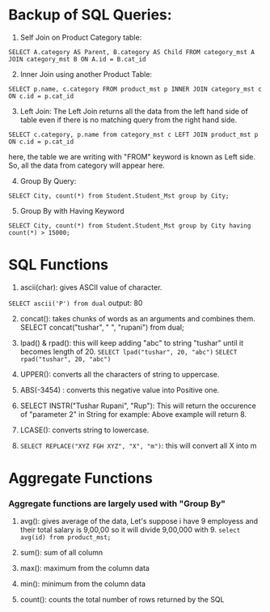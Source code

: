 # Backup of SQL Queries:

1. Self Join on Product Category table:


```SELECT A.category AS Parent, B.category AS Child FROM category_mst A JOIN category_mst B ON A.id = B.cat_id```

2. Inner Join using another Product Table:

```SELECT p.name, c.category FROM product_mst p INNER JOIN category_mst c ON c.id = p.cat_id```


3. Left Join: The Left Join returns all the data from the left hand side of table even if there is no matching query from the right hand side.

```SELECT c.category, p.name from category_mst c LEFT JOIN product_mst p ON c.id = p.cat_id```

here, the table we are writing with "FROM" keyword is known as Left side. So, all the data from category will appear here.


4. Group By Query:

```SELECT City, count(*) from Student.Student_Mst group by City;```

5. Group By with Having Keyword

```SELECT City, count(*) from Student.Student_Mst group by City having count(*) > 15000;```

# SQL Functions

1. ascii(char): gives ASCII value of character.

```SELECT ascii('P') from dual```
output: 80

2. concat(): takes chunks of words as an arguments and combines them. 
SELECT concat("tushar", " ", "rupani") from dual;

3. lpad() & rpad(): this will keep adding "abc" to string "tushar" until it becomes length of 20.
```SELECT lpad("tushar", 20, "abc")```
```SELECT rpad("tushar", 20, "abc")```

4. UPPER(): converts all the characters of string to uppercase.

5. ABS(-3454) : converts this negative value into Positive one.

6. SELECT INSTR("Tushar Rupani", "Rup"): This will return the occurence of "parameter 2" in String
for example: Above example will return 8.

7. LCASE(): converts string to lowercase.

8. ```SELECT REPLACE("XYZ FGH XYZ", "X", "m")```: this will convert all X into m

# Aggregate Functions

### Aggregate functions are largely used with "Group By"

1. avg(): gives average of the data, Let's suppose i have 9 employess and their total salary is 9,00,00 so it will divide 9,00,000 with 9. 
```select avg(id) from product_mst;```

2. sum(): sum of all column 

3. max(): maximum from the column data

4. min(): minimum from the column data

5. count(): counts the total number of rows returned by the SQL